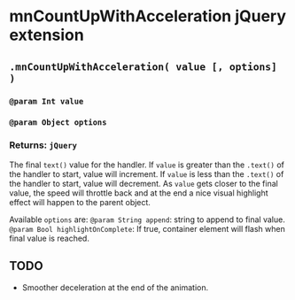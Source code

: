 # mnCountUpWithAcceleration jQuery extension

## `.mnCountUpWithAcceleration( value [, options] )`
### `@param Int value`
### `@param Object options`
### Returns: `jQuery`
The final `text()` value for the handler.  If `value` is greater than the `.text()` of the handler to start, value will increment.  If `value` is less than the `.text()` of the handler to start, value will decrement.
As `value` gets closer to the final value, the speed will throttle back and at the end a nice visual highlight effect will happen to the parent object.

Available `options` are: 
`@param String append`: string to append to final value.
`@param Bool highlightOnComplete`: If true, container element will flash when final value is reached.

## TODO
- Smoother deceleration at the end of the animation.
